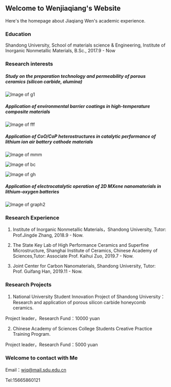 ## Welcome to Wenjiaqiang's Website

Here's the homepage about Jiaqiang Wen's academic experience.

### Education

Shandong University, School of materials science & Engineering, Institute of Inorganic Nonmetallic Materials, B.Sc., 2017.9 - Now

### Research interests

##### Study on the preparation technology and permeability of porous ceramics (silicon carbide, alumina)

![Image of g1](https://raw.githubusercontent.com/NeedleCandy/Wen-Jiaqiang.github.io/master/g1.jpg)

##### Application of environmental barrier coatings in high-temperature composite materials

![Image of fff](https://raw.githubusercontent.com/NeedleCandy/Wen-Jiaqiang.github.io/master/fff.png)

##### Application of CoO/CoP heterostructures in catalytic performance of lithium ion air battery cathode materials

![Image of mmm](https://raw.githubusercontent.com/NeedleCandy/Wen-Jiaqiang.github.io/master/mmm.png)

![Image of bc](https://raw.githubusercontent.com/NeedleCandy/Wen-Jiaqiang.github.io/master/bc.png)

![Image of gh](https://raw.githubusercontent.com/NeedleCandy/Wen-Jiaqiang.github.io/master/gh.png)

##### Application of electrocatalytic operation of 2D MXene nanomaterials in lithium-oxygen batteries

![Image of graph2](https://raw.githubusercontent.com/NeedleCandy/Wen-Jiaqiang.github.io/master/graph2.png)

### Research Experience

1. Institute of Inorganic Nonmetallic Materials，Shandong University, Tutor: Prof.Jingde Zhang, 2018.9 - Now.

2. The State Key Lab of High Performance Ceramics and Superfine Microstructure, Shanghai Institute of Ceramics, Chinese Academy of Sciences,Tutor: Associate Prof. Kaihui Zuo, 2019.7 - Now.

3. Joint Center for Carbon Nanomaterials, Shandong University, Tutor: Prof. Guifang Han, 2019.11 - Now.

### Research Projects

1. National University Student Innovation Project of Shandong University：Research and application of porous silicon carbide honeycomb ceramics.

 Project leader，Research Fund：10000 yuan

2. Chinese Academy of Sciences College Students Creative Practice Training Program.

 Project leader，Research Fund：5000 yuan

### Welcome to contact with Me

Email：wjq@mail.sdu.edu.cn

Tel:15665860121
